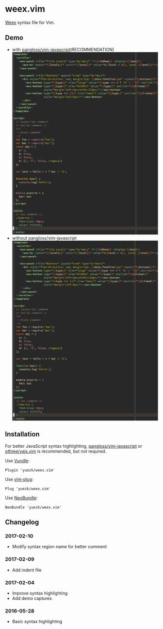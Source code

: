 # weex.vim
[Weex][] syntax file for Vim.

## Demo

* with [pangloss/vim-javascript][js](RECOMMENDATION)
    ![capture-with-vim-javascript.png](capture-with-vim-javascript.png)
* without pangloss/vim-javascript
    ![capture.png](capture.png)

## Installation

For better JavaScript syntax highlighting, [pangloss/vim-javascript][js] or 
[othree/yajs.vim][yajs] is recommended, but not required.

Use [Vundle][vundle]:

```
Plugin 'yuezk/weex.vim'
```

Use [vim-plug][plug]:

```
Plug 'yuezk/weex.vim'
```

Use [NeoBundle][bundle]:

```
NeoBundle 'yuezk/weex.vim'
```

## Changelog

### 2017-02-10

- Modify syntax region name for better comment

### 2017-02-09

- Add indent file

### 2017-02-04

- Improve syntax highlighting
- Add demo captures

### 2016-05-28

- Basic syntax highlighting

[Weex]: http://alibaba.github.io/weex/
[vundle]: https://github.com/gmarik/vundle
[plug]: https://github.com/junegunn/vim-plug
[bundle]: https://github.com/Shougo/neobundle.vim
[js]: https://github.com/pangloss/vim-javascript
[yajs]: https://github.com/othree/yajs.vim
